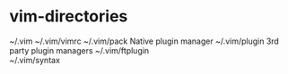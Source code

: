# vim-directories

~/.vim
~/.vim/vimrc
~/.vim/pack       Native plugin manager
~/.vim/plugin     3rd party plugin managers
~/.vim/ftplugin   
~/.vim/syntax     
